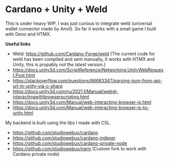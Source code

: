 # Cardano + Unity + Weld

This is under heavy WIP, I was just curious to integrate weld (universal wallet connector made by Anvil).
So far it works with a small game I built with Deno and HTMX.

**Useful links**

- Weld: https://github.com/Cardano-Forge/weld (The current code for weld has been compiled and sent manually, it works with HTMX and Unity, this is propably not the latest version.)
- https://docs.unity3d.com/ScriptReference/Networking.UnityWebRequest.Post.html
- https://stackoverflow.com/questions/66683347/parsing-json-from-api-url-in-unity-via-c-sharp
- https://docs.unity3d.com/ru/2021.1/Manual/webgl-interactingwithbrowserscripting.html
- https://docs.unity3d.com/Manual/web-interacting-browser-js.html
- https://docs.unity3d.com/Manual/web-interacting-browser-js-to-unity.html

My backend is built using the libs I made with CSL.

- https://github.com/studiowebux/cardano
- https://github.com/studiowebux/cardano-indexer
- https://github.com/studiowebux/cardano-private-node
- https://github.com/studiowebux/nami (Custom fork to work with Cardano private node)